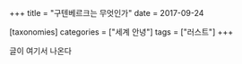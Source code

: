 +++
title = "구텐베르크는 무엇인가"
date = 2017-09-24

[taxonomies]
categories = ["세계 안녕"]
tags = ["러스트"]
+++

글이 여기서 나온다
